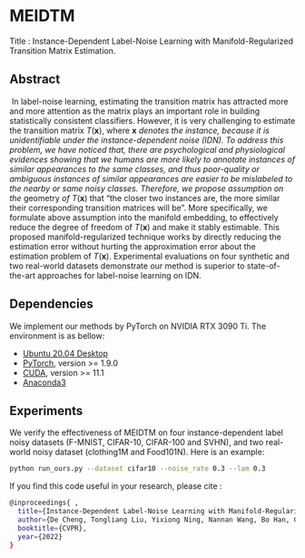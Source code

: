 # MEIDTM
Title : Instance-Dependent Label-Noise Learning with Manifold-Regularized Transition Matrix Estimation.  

## Abstract

​	In label-noise learning, estimating the transition matrix has attracted more and more attention as the matrix plays an important role in building statistically consistent classifiers. However, it is very challenging to estimate the transition matrix *T*(**x**), where **x** *denotes the instance, because it is unidentifiable under the instance-dependent noise (IDN). To address this problem, we have noticed that, there are psychological and physiological evidences showing that we humans are more likely to annotate instances of similar appearances to the same classes, and thus poor-quality or ambiguous instances of similar appearances are easier to be mislabeled to the nearby or same noisy classes. Therefore, we propose assumption on the* geometry *of* *T*(**x**) that “the closer two instances are, the more similar their corresponding transition matrices will be”. More specifically, we formulate above assumption into the manifold embedding, to effectively reduce the degree of freedom of  *T*(**x**) and make it stably estimable. This proposed manifold-regularized technique works by directly reducing the estimation error without hurting the approximation error about the estimation problem of *T*(**x**). Experimental evaluations on four synthetic and two real-world datasets demonstrate our method is superior to state-of-the-art approaches for label-noise learning on IDN.

## Dependencies
We implement our methods by PyTorch on NVIDIA RTX 3090 Ti. The environment is as bellow:
- [Ubuntu 20.04 Desktop](https://ubuntu.com/download)
- [PyTorch](https://PyTorch.org/), version >= 1.9.0
- [CUDA](https://developer.nvidia.com/cuda-downloads), version >= 11.1
- [Anaconda3](https://www.anaconda.com/)

## Experiments
We verify the effectiveness of MEIDTM on four  instance-dependent label noisy datasets (F-MNIST, CIFAR-10, CIFAR-100 and SVHN), and two real-world noisy dataset (clothing1M and Food101N).       Here is an example: 

```bash
python run_ours.py --dataset cifar10 --noise_rate 0.3 --lam 0.3
```

If you find this code useful in your research, please cite :

```bash
@inproceedings{ ,
  title={Instance-Dependent Label-Noise Learning with Manifold-Regularized Transition Matrix Estimation.},
  author={De Cheng, Tongliang Liu, Yixiong Ning, Nannan Wang, Bo Han, Gang Niu, Xinbo Gao, Masashi Sugiyama},
  booktitle={CVPR},
  year={2022}
}
```
